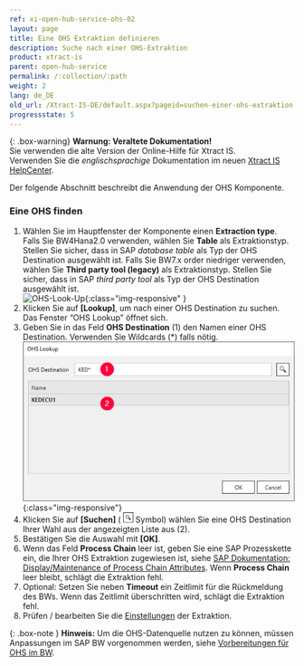 ```yaml
---
ref: xi-open-hub-service-ohs-02
layout: page
title: Eine OHS Extraktion definieren
description: Suche nach einer OHS-Extraktion
product: xtract-is
parent: open-hub-service
permalink: /:collection/:path
weight: 2
lang: de_DE
old_url: /Xtract-IS-DE/default.aspx?pageid=suchen-einer-ohs-extraktion
progressstate: 5
---
```


{: .box-warning}
**Warnung: Veraltete Dokumentation!** <br>
Sie verwenden die alte Version der Online-Hilfe für Xtract IS.<br>
Verwenden Sie die *englischsprachige* Dokumentation im neuen [Xtract IS HelpCenter](https://helpcenter.theobald-software.com/xtract-is/documentation/introduction/).

Der folgende Abschnitt beschreibt die Anwendung der OHS Komponente.

### Eine OHS finden

1. Wählen Sie im Hauptfenster der Komponente einen **Extraction type**. <br>
Falls Sie BW4Hana2.0 verwenden, wählen Sie **Table** als Extraktionstyp. Stellen Sie sicher, dass in SAP *database table* als Typ der OHS Destination ausgewählt ist.
Falls Sie BW7.x order niedriger verwenden, wählen Sie **Third party tool (legacy)** als Extraktionstyp. Stellen Sie sicher, dass in SAP *third party tool* als Typ der OHS Destination ausgewählt ist.<br>
![OHS-Look-Up](/img/content/xis/ohs-main-window-look-up.png){:class="img-responsive" }
2. Klicken Sie auf **[Lookup]**, um nach einer OHS Destination zu suchen. Das Fenster “OHS Lookup” öffnet sich.<br>
3. Geben Sie in das Feld **OHS Destination** (1) den Namen einer OHS Destination. Verwenden Sie Wildcards (*) falls nötig.<br>
![Look-Up-Infospoke-Destination](/img/content/Look-Up-Infospoke-Destination.png){:class="img-responsive"}
4. Klicken Sie auf **[Suchen]** ( ![magnifying-glass](/img/content/icons/magnifying-glass.png) Symbol) wählen Sie eine OHS Destination Ihrer Wahl aus der angezeigten Liste aus (2).
5. Bestätigen Sie die Auswahl mit **[OK]**.
6. Wenn das Feld **Process Chain** leer ist, geben Sie eine SAP Prozesskette ein, die Ihrer OHS Extraktion zugewiesen ist, siehe [SAP Dokumentation: Display/Maintenance of Process Chain Attributes](https://help.sap.com/doc/saphelp_nw73ehp1/7.31.19/en-US/4a/2cf30c6ed91c62e10000000a42189c/content.htm).
Wenn **Process Chain** leer bleibt, schlägt die Extraktion fehl.
7. Optional: Setzen Sie neben **Timeout** ein Zeitlimit für die Rückmeldung des BWs. Wenn das Zeitlimit überschritten wird, schlägt die Extraktion fehl.
8. Prüfen / bearbeiten Sie die [Einstellungen](./settings) der Extraktion.


{: .box-note }
**Hinweis:** Um die OHS-Datenquelle nutzen zu können, müssen Anpassungen im SAP BW vorgenommen werden, siehe [Vorbereitungen für OHS im BW](../sap-customizing/vorbereitung-fuer-ohs-im-bw). 